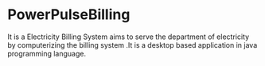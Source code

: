 # PowerPulseBilling
It is a Electricity Billing System  aims to serve the department of electricity by computerizing the billing system .It is a desktop based application in java programming language.
